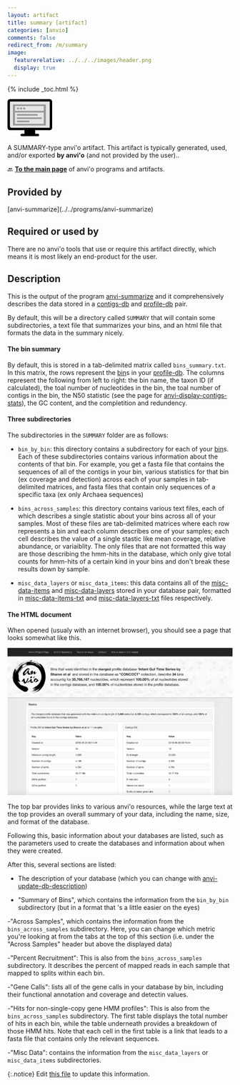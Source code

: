 ```yaml
---
layout: artifact
title: summary [artifact]
categories: [anvio]
comments: false
redirect_from: /m/summary
image:
  featurerelative: ../../../images/header.png
  display: true
---
```



{% include _toc.html %}


<img src="../../images/icons/SUMMARY.png" alt="SUMMARY" style="width:100px; border:none" />

A SUMMARY-type anvi'o artifact. This artifact is typically generated, used, and/or exported **by anvi'o** (and not provided by the user)..

🔙 **[To the main page](../../)** of anvi'o programs and artifacts.

## Provided by


<p style="text-align: left" markdown="1"><span class="artifact-p">[anvi-summarize](../../programs/anvi-summarize)</span></p>


## Required or used by


There are no anvi'o tools that use or require this artifact directly, which means it is most likely an end-product for the user.


## Description

This is the output of the program <span class="artifact-p">[anvi-summarize](/help/main/programs/anvi-summarize)</span> and it comprehensively describes the data stored in a <span class="artifact-n">[contigs-db](/help/main/artifacts/contigs-db)</span> and <span class="artifact-n">[profile-db](/help/main/artifacts/profile-db)</span> pair. 

By default, this will be a directory called `SUMMARY` that will contain some subdirectories, a text file that summarizes your bins, and an html file that formats the data in the summary nicely. 

#### The bin summary 

By default, this is stored in a tab-delimited matrix called `bins_summary.txt`. In this matrix, the rows represent the <span class="artifact-n">[bin](/help/main/artifacts/bin)</span>s in your <span class="artifact-n">[profile-db](/help/main/artifacts/profile-db)</span>. The columns represent the following from left to right: the bin name,  the taxon ID (if calculated), the toal number of nucleotides in the bin, the toal number of contigs in the bin, the N50 statistic (see the page for <span class="artifact-p">[anvi-display-contigs-stats](/help/main/programs/anvi-display-contigs-stats)</span>), the GC content, and the completition and redundency. 

#### Three subdirectories 

The subdirectories in the `SUMMARY` folder are as follows:

- `bin_by_bin`: this directory contains a subdirectory for each of your <span class="artifact-n">[bin](/help/main/artifacts/bin)</span>s. Each of these subdirectories contains various information about the contents of that bin. For example, you get a fasta file that contains the sequences of all of the contigs in your bin, various statistics for that bin (ex coverage and detection) across each of your samples in tab-delimited matrices, and fasta files that contain only sequences of a specific taxa (ex only Archaea sequences)

- `bins_across_samples`: this directory contains various text files, each of which describes a single statistic about your bins across all of your samples. Most of these files are tab-delimited matrices where each row represents a bin and each column describes one of your samples; each cell describes the value of a single stastic like mean coverage, relative abundance, or variaiblity. The only files that are not formatted this way are those describing the hmm-hits in the database, which only give total counts for hmm-hits of a certain kind in your bins and don't break these results down by sample. 

- `misc_data_layers` or `misc_data_items`: this data contains all of the <span class="artifact-n">[misc-data-items](/help/main/artifacts/misc-data-items)</span> and <span class="artifact-n">[misc-data-layers](/help/main/artifacts/misc-data-layers)</span> stored in your database pair, formatted in <span class="artifact-n">[misc-data-items-txt](/help/main/artifacts/misc-data-items-txt)</span> and <span class="artifact-n">[misc-data-layers-txt](/help/main/artifacts/misc-data-layers-txt)</span> files respectively. 

#### The HTML document 

When opened (usualy with an internet browser), you should see a page that looks somewhat like this. 

![An example of the HTML file that results from anvi-summarize.](../../images/summary_example.png)

The top bar provides links to various anvi'o resources, while the large text at the top provides an overall summary of your data, including the name, size, and format of the database. 

Following this, basic information about your databases are listed, such as the parameters used to create the databases and information about when they were created. 

After this, several sections are listed: 

- The description of your database (which you can change with <span class="artifact-p">[anvi-update-db-description](/help/main/programs/anvi-update-db-description)</span>)

- "Summary of Bins", which contains the information from the `bin_by_bin` subdirectory (but in a format that 's a little easier on the eyes)

-"Across Samples", which contains the information from the `bins_across_samples` subdirectory. Here, you can change which metric you're looking at from the tabs at the top of this section (i.e. under the "Across Samples" header but above the displayed data) 

-"Percent Recruitment": This is also from the `bins_across_samples` subdirectory.  It describes the percent of mapped reads in each sample that mapped to splits within each bin. 

-"Gene Calls": lists all of the gene calls in your database by bin, including their functional annotation and coverage and detectin values. 

-"Hits for non-single-copy gene HMM profiles": This is also from the `bins_across_samples` subdirectory. The first table displays the total number of hits in each bin, while the table underneath provides a breakdown of those HMM hits. Note that each cell in the first table is a link that leads to a fasta file that contains only the relevant sequences.  

-"Misc Data": contains the information from the `misc_data_layers` or `misc_data_items` subdirectories. 


{:.notice}
Edit [this file](https://github.com/merenlab/anvio/tree/master/anvio/docs/artifacts/summary.md) to update this information.

